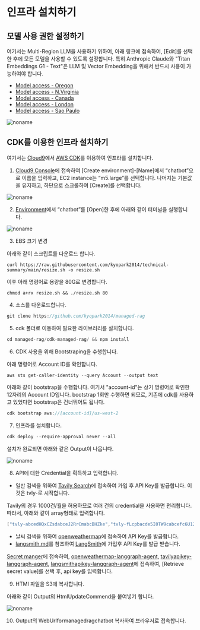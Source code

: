# 인프라 설치하기

## 모델 사용 권한 설정하기

여기서는 Multi-Region LLM을 사용하기 위하여, 아래 링크에 접속하여, [Edit]를 선택한 후에 모든 모델을 사용할 수 있도록 설정합니다. 특히 Anthropic Claude와 "Titan Embeddings G1 - Text"은 LLM 및 Vector Embedding을 위해서 반드시 사용이 가능하여야 합니다.

- [Model access - Oregon](https://us-west-2.console.aws.amazon.com/bedrock/home?region=us-west-2#/modelaccess)
- [Model access - N.Virginia](https://us-east-1.console.aws.amazon.com/bedrock/home?region=us-east-1#/modelaccess)
- [Model access - Canada](https://ca-central-1.console.aws.amazon.com/bedrock/home?region=ca-central-1#/modelaccess)
- [Model access - London](https://eu-west-2.console.aws.amazon.com/bedrock/home?region=eu-west-2#/modelaccess)
- [Model access - Sao Paulo](https://sa-east-1.console.aws.amazon.com/bedrock/home?region=sa-east-1#/modelaccess)

<!-- 
- [Model access - Sydney](https://ap-southeast-2.console.aws.amazon.com/bedrock/home?region=ap-southeast-2#/modelaccess),
- [Model access - Paris](https://eu-west-3.console.aws.amazon.com/bedrock/home?region=eu-west-3#/modelaccess)
- [Model access - Mumbai](https://ap-south-1.console.aws.amazon.com/bedrock/home?region=ap-south-1#/modelaccess)  -->


![noname](https://github.com/kyopark2014/llm-chatbot-using-claude3/assets/52392004/ca7f361a-1993-498e-93b6-ef19c620cbb1)


## CDK를 이용한 인프라 설치하기


여기서는 [Cloud9](https://aws.amazon.com/ko/cloud9/)에서 [AWS CDK](https://aws.amazon.com/ko/cdk/)를 이용하여 인프라를 설치합니다.

1) [Cloud9 Console](https://us-west-2.console.aws.amazon.com/cloud9control/home?region=us-west-2#/create)에 접속하여 [Create environment]-[Name]에서 “chatbot”으로 이름을 입력하고, EC2 instance는 “m5.large”를 선택합니다. 나머지는 기본값을 유지하고, 하단으로 스크롤하여 [Create]를 선택합니다.

![noname](https://github.com/kyopark2014/chatbot-based-on-Falcon-FM/assets/52392004/7c20d80c-52fc-4d18-b673-bd85e2660850)

2) [Environment](https://us-west-2.console.aws.amazon.com/cloud9control/home?region=us-west-2#/)에서 “chatbot”를 [Open]한 후에 아래와 같이 터미널을 실행합니다.

![noname](https://github.com/kyopark2014/chatbot-based-on-Falcon-FM/assets/52392004/b7d0c3c0-3e94-4126-b28d-d269d2635239)

3) EBS 크기 변경

아래와 같이 스크립트를 다운로드 합니다. 

```text
curl https://raw.githubusercontent.com/kyopark2014/technical-summary/main/resize.sh -o resize.sh
```

이후 아래 명령어로 용량을 80G로 변경합니다.
```text
chmod a+rx resize.sh && ./resize.sh 80
```


4) 소스를 다운로드합니다.

```java
git clone https://github.com/kyopark2014/managed-rag
```

5) cdk 폴더로 이동하여 필요한 라이브러리를 설치합니다.

```java
cd managed-rag/cdk-managed-rag/ && npm install
```

6) CDK 사용을 위해 Bootstraping을 수행합니다.

아래 명령어로 Account ID를 확인합니다.

```java
aws sts get-caller-identity --query Account --output text
```

아래와 같이 bootstrap을 수행합니다. 여기서 "account-id"는 상기 명령어로 확인한 12자리의 Account ID입니다. bootstrap 1회만 수행하면 되므로, 기존에 cdk를 사용하고 있었다면 bootstrap은 건너뛰어도 됩니다.

```java
cdk bootstrap aws://[account-id]/us-west-2
```

7) 인프라를 설치합니다.

```java
cdk deploy --require-approval never --all
```

설치가 완료되면 아래와 같은 Output이 나옵니다. 

![noname](https://github.com/kyopark2014/llm-multimodal-and-rag/assets/52392004/c5da1590-50b8-49bf-a3dc-686dfdc00fc3)


8) API에 대한 Credential을 획득하고 입력합니다.

- 일반 검색을 위하여 [Tavily Search](https://app.tavily.com/sign-in)에 접속하여 가입 후 API Key를 발급합니다. 이것은 tvly-로 시작합니다.

Tavily의 경우 1000건/월을 허용하므로 여러 건의 credential을 사용하면 편리합니다. 따라서, 아래와 같이 array형태로 입력합니다. 

```java
["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","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"]
```
  
- 날씨 검색을 위하여 [openweathermap](https://home.openweathermap.org/api_keys)에 접속하여 API Key를 발급합니다.
- [langsmith.md](./langsmith.md)를 참조하여 [LangSmith](https://www.langchain.com/langsmith)에 가입후 API Key를 발급 받습니다.

[Secret manger](https://us-west-2.console.aws.amazon.com/secretsmanager/listsecrets?region=us-west-2)에 접속하여, [openweathermap-langgraph-agent](https://us-west-2.console.aws.amazon.com/secretsmanager/secret?name=openweathermap-langgraph-agent&region=us-west-2), [tavilyapikey-langgraph-agent](https://us-west-2.console.aws.amazon.com/secretsmanager/secret?name=tavilyapikey-langgraph-agent&region=us-west-2), [langsmithapikey-langgraph-agent](https://us-west-2.console.aws.amazon.com/secretsmanager/secret?name=langsmithapikey-langgraph-agent&region=us-west-2)에 접속하여, [Retrieve secret value]를 선택 후, api key를 입력합니다.

9) HTMl 파일을 S3에 복사합니다.

아래와 같이 Output의 HtmlUpdateCommend을 붙여넣기 합니다. 

![noname](https://github.com/kyopark2014/llm-multimodal-and-rag/assets/52392004/1e273934-07ba-4319-bbdb-82445e424568)

10) Output의 WebUrlformanagedragchatbot 복사하여 브라우저로 접속합니다.
